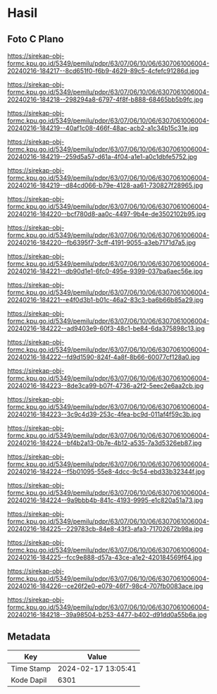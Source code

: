 # Hasil

## Foto C Plano

https://sirekap-obj-formc.kpu.go.id/5349/pemilu/pdpr/63/07/06/10/06/6307061006004-20240216-184217--8cd651f0-f6b9-4629-89c5-4cfefc91286d.jpg

https://sirekap-obj-formc.kpu.go.id/5349/pemilu/pdpr/63/07/06/10/06/6307061006004-20240216-184218--298294a8-6797-4f8f-b888-68465bb5b9fc.jpg

https://sirekap-obj-formc.kpu.go.id/5349/pemilu/pdpr/63/07/06/10/06/6307061006004-20240216-184219--40af1c08-466f-48ac-acb2-a1c34b15c31e.jpg

https://sirekap-obj-formc.kpu.go.id/5349/pemilu/pdpr/63/07/06/10/06/6307061006004-20240216-184219--259d5a57-d61a-4f04-a1e1-a0c1dbfe5752.jpg

https://sirekap-obj-formc.kpu.go.id/5349/pemilu/pdpr/63/07/06/10/06/6307061006004-20240216-184219--d84cd066-b79e-4128-aa61-730827f28965.jpg

https://sirekap-obj-formc.kpu.go.id/5349/pemilu/pdpr/63/07/06/10/06/6307061006004-20240216-184220--bcf780d8-aa0c-4497-9b4e-de3502102b95.jpg

https://sirekap-obj-formc.kpu.go.id/5349/pemilu/pdpr/63/07/06/10/06/6307061006004-20240216-184220--fb6395f7-3cff-4191-9055-a3eb7171d7a5.jpg

https://sirekap-obj-formc.kpu.go.id/5349/pemilu/pdpr/63/07/06/10/06/6307061006004-20240216-184221--db90d1e1-6fc0-495e-9399-037ba6aec56e.jpg

https://sirekap-obj-formc.kpu.go.id/5349/pemilu/pdpr/63/07/06/10/06/6307061006004-20240216-184221--e4f0d3b1-b01c-46a2-83c3-ba6b66b85a29.jpg

https://sirekap-obj-formc.kpu.go.id/5349/pemilu/pdpr/63/07/06/10/06/6307061006004-20240216-184222--ad9403e9-60f3-48c1-be84-6da375898c13.jpg

https://sirekap-obj-formc.kpu.go.id/5349/pemilu/pdpr/63/07/06/10/06/6307061006004-20240216-184222--fd9d1590-824f-4a8f-8b66-60077cf128a0.jpg

https://sirekap-obj-formc.kpu.go.id/5349/pemilu/pdpr/63/07/06/10/06/6307061006004-20240216-184223--8de3ca99-b07f-4736-a2f2-5eec2e6aa2cb.jpg

https://sirekap-obj-formc.kpu.go.id/5349/pemilu/pdpr/63/07/06/10/06/6307061006004-20240216-184223--3c9c4d39-253c-4fea-bc9d-011af4f59c3b.jpg

https://sirekap-obj-formc.kpu.go.id/5349/pemilu/pdpr/63/07/06/10/06/6307061006004-20240216-184224--bf4b2a13-0b7e-4b12-a535-7a3d5326eb87.jpg

https://sirekap-obj-formc.kpu.go.id/5349/pemilu/pdpr/63/07/06/10/06/6307061006004-20240216-184224--f5b01095-55e8-4dcc-9c54-ebd33b32344f.jpg

https://sirekap-obj-formc.kpu.go.id/5349/pemilu/pdpr/63/07/06/10/06/6307061006004-20240216-184224--9a9bbb4b-841c-4193-9995-e1c820a51a73.jpg

https://sirekap-obj-formc.kpu.go.id/5349/pemilu/pdpr/63/07/06/10/06/6307061006004-20240216-184225--229783cb-84e8-43f3-afa3-71702672b98a.jpg

https://sirekap-obj-formc.kpu.go.id/5349/pemilu/pdpr/63/07/06/10/06/6307061006004-20240216-184225--fcc9e888-d57a-43ce-a1e2-420184569f64.jpg

https://sirekap-obj-formc.kpu.go.id/5349/pemilu/pdpr/63/07/06/10/06/6307061006004-20240216-184226--ce26f2e0-e079-46f7-98c4-707fb0083ace.jpg

https://sirekap-obj-formc.kpu.go.id/5349/pemilu/pdpr/63/07/06/10/06/6307061006004-20240216-184218--39a98504-b253-4477-b402-d91dd0a55b6a.jpg


## Metadata

| Key        | Value               |
| ---------- | ------------------- |
| Time Stamp | 2024-02-17 13:05:41 |
| Kode Dapil | 6301                |



